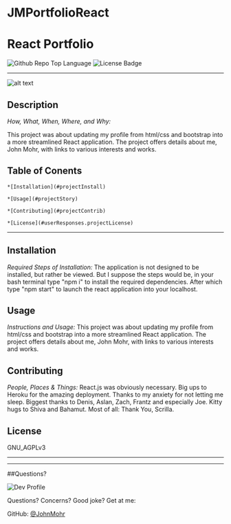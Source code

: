 # JMPortfolioReact

# React Portfolio

![Github Repo Top Language](https://img.shields.io/github/languages/top/JohnMohr/JMPortfolioReact?style=flat&logo=appveyor) 
![License Badge]('https://img.shields.io/badge/License-GNU_AGPLv3-brightgreen.svg')

***

![alt text](https://github.com/JohnMohr/JMPortfolioReact/blob/main/JMReactHomework.gif?raw=true)

## **Description**

*How, What, When, Where, and Why:*

This project was about updating my profile from html/css and bootstrap into a more streamlined React application. The project offers details about me, John Mohr, with links to various interests and works.

## Table of Conents
    *[Installation](#projectInstall)
    
    *[Usage](#projectStory)
    
    *[Contributing](#projectContrib)
    
    *[License](#userResponses.projectLicense)
    
***
## **Installation**

*Required Steps of Installation:*
The application is not designed to be installed, but rather be viewed. But I suppose the steps would be, in your bash terminal type "npm i" to install the required dependencies. After which type "npm start" to launch the react application into your localhost.



## **Usage**
    
*Instructions and Usage:*
This project was about updating my profile from html/css and bootstrap into a more streamlined React application. The project offers details about me, John Mohr, with links to various interests and works.



## **Contributing**
    
*People, Places & Things:*
React.js was obviously necessary. Big ups to Heroku for the amazing deployment. Thanks to my anxiety for not letting me sleep. Biggest thanks to Denis, Aslan, Zach, Frantz and especially Joe. Kitty hugs to Shiva and Bahamut. Most of all: Thank You,  Scrilla.



## **License**

GNU_AGPLv3



***
***


##Questions?

![Dev Profile](https://avatars.githubusercontent.com/u/74803311?v=4)

Questions? Concerns? Good joke? Get at me:

GitHub: [@JohnMohr](https://api.github.com/users/JohnMohr)

